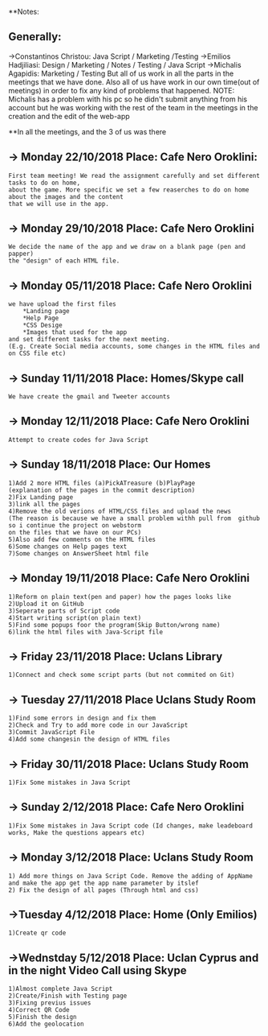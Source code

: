 **Notes:

Generally:
-------------
->Constantinos Christou: Java Script / Marketing /Testing
->Emilios Hadjiliasi: Design / Marketing / Notes / Testing / Java Script
->Michalis Agapidis:  Marketing / Testing
But all of us work in all the parts in the meetings that we have done. Also all of us have work in our own time(out of meetings) 
in order to fix any kind of problems that happened.
NOTE: Michalis has a problem with his pc so he didn't submit anything from his account but he was working with the rest of the team in the meetings in the creation and the edit of the web-app

**In all the meetings, and the 3 of us was there

-> Monday 22/10/2018 Place: Cafe Nero Oroklini:
--------------------------------------------------
	First team meeting! We read the assignment carefully and set different tasks to do on home,
	about the game. More specific we set a few reaserches to do on home about the images and the content 
	that we will use in the app.

-> Monday 29/10/2018 Place: Cafe Nero Oroklini
--------------------------------------------------
	We decide the name of the app and we draw on a blank page (pen and papper)
	the "design" of each HTML file.

-> Monday 05/11/2018 Place: Cafe Nero Oroklini
---------------------------------------------------
	we have upload the first files
		*Landing page
		*Help Page
		*CSS Desige
		*Images that used for the app
	and set different tasks for the next meeting.
	(E.g. Create Social media accounts, some changes in the HTML files and on CSS file etc)
	
-> Sunday 11/11/2018 Place: Homes/Skype call
----------------------------------------------------
	We have create the gmail and Tweeter accounts
	
-> Monday 12/11/2018 Place: Cafe Nero Oroklini
----------------------------------------------------
	Attempt to create codes for Java Script
	
-> Sunday 18/11/2018 Place: Our Homes
----------------------------------------------------
	1)Add 2 more HTML files (a)PickATreasure (b)PlayPage
	(explanation of the pages in the commit description)
	2)Fix Landing page
	3)link all the pages
	4)Remove the old verions of HTML/CSS files and upload the news 
	(The reason is because we have a small problem withh pull from  github so i continue the project on webstorm
	on the files that we have on our PCs)
	5)Also add few comments on the HTML files
	6)Some changes on Help pages text
	7)Some changes on AnswerSheet html file
	
-> Monday 19/11/2018 Place: Cafe Nero Oroklini
-----------------------------------------------------
	1)Reform on plain text(pen and paper) how the pages looks like
	2)Upload it on GitHub
	3)Seperate parts of Script code
	4)Start writing script(on plain text)
	5)Find some popups foor the program(Skip Button/wrong name)
	6)link the html files with Java-Script file 
	
-> Friday 23/11/2018 Place: Uclans Library
-----------------------------------------------------
	1)Connect and check some script parts (but not commited on Git)
	
-> Tuesday 27/11/2018 Place Uclans Study Room
-----------------------------------------------------
	1)Find some errors in design and fix them
	2)Check and Try to add more code in our JavaScript
	3)Commit JavaScript File
	4)Add some changesin the design of HTML files
	
-> Friday 30/11/2018 Place: Uclans Study Room
-----------------------------------------------------
	1)Fix Some mistakes in Java Script
	
-> Sunday 2/12/2018 Place: Cafe Nero Oroklini
-----------------------------------------------------
	1)Fix Some mistakes in Java Script code (Id changes, make leadeboard works, Make the questions appears etc)
	
-> Monday 3/12/2018 Place: Uclans Study Room
-----------------------------------------------------
	1) Add more things on Java Script Code. Remove the adding of AppName and make the app get the app name parameter by itslef
	2) Fix the design of all pages (Through html and css)
	
->Tuesday 4/12/2018 Place: Home (Only Emilios)
-----------------------------------------------------
	1)Create qr code
	
->Wednstday 5/12/2018 Place: Uclan Cyprus and in the night Video Call using Skype
-----------------------------------------------------------------------------------
	1)Almost complete Java Script
	2)Create/Finish with Testing page
	3)Fixing previus issues
	4)Correct QR Code
	5)Finish the design
	6)Add the geolocation
	
